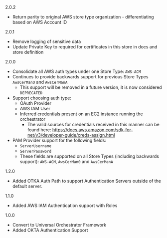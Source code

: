 2.0.2
* Return parity to original AWS store type organization - differentiating based on AWS Account ID

2.0.1
* Remove logging of sensitive data
* Update Private Key to required for certificates in this store in docs and store definition

2.0.0
* Consolidate all AWS auth types under one Store Type: `AWS-ACM`
* Continues to provide backwards support for previous Store Types `AwsCerManO` and `AwsCerManA`
  * This support will be removed in a future version, it is now considered `DEPRECATED`
* Support choosing auth type:
  * OAuth Provider
  * AWS IAM User
  * Inferred credentials present on an EC2 instance running the orchestrator
	* The valid sources for credentials received in this manner can be found here: 
	  https://docs.aws.amazon.com/sdk-for-net/v3/developer-guide/creds-assign.html
* PAM Provider support for the following fields:
  * `ServerUsername`
  * `ServerPassword`
  * These fields are supported on all Store Types (including backwards support): `AWS-ACM`, `AwsCerMan0` and `AwsCerManA`

1.2.0
* Added OTKA Auth Path to support Authentication Servers outside of the default server.

1.1.0
* Added AWS IAM Authentication support with Roles

1.0.0
* Convert to Universal Orchestrator Framework
* Added OKTA Authentication Support
